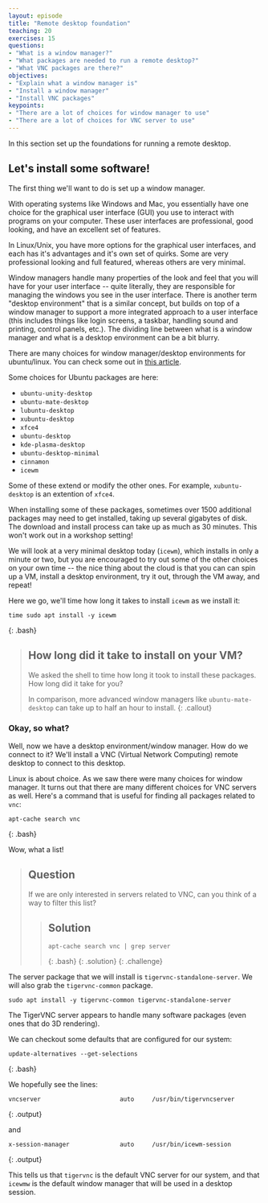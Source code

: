```yaml
---
layout: episode
title: "Remote desktop foundation"
teaching: 20
exercises: 15
questions:
- "What is a window manager?"
- "What packages are needed to run a remote desktop?"
- "What VNC packages are there?"
objectives:
- "Explain what a window manager is"
- "Install a window manager"
- "Install VNC packages"
keypoints:
- "There are a lot of choices for window manager to use"
- "There are a lot of choices for VNC server to use"
---
```


In this section set up the foundations for running a remote desktop.

## Let's install some software!

The first thing we'll want to do is set up a window manager.

With operating systems like Windows and Mac, you essentially have one choice for the graphical user interface (GUI) you use to interact with programs on your computer. These user interfaces are professional, good looking, and have an excellent set of features.

In Linux/Unix, you have more options for the graphical user interfaces, and each has it's advantages and it's own set of quirks. Some are very professional looking and full featured, whereas others are very minimal.

Window managers handle many properties of the look and feel that you will have for your user interface -- quite literally, they are responsible for managing the windows you see in the user interface. There is another term "desktop environment" that is a similar concept, but builds on top of a window manager to support a more integrated approach to a user interface (this includes things like login screens, a taskbar, handling sound and printing, control panels, etc.). The dividing line between what is a window manager and what is a desktop environment can be a bit blurry.

There are many choices for window manager/desktop environments for ubuntu/linux. You can check some out in [this article](https://linuxconfig.org/8-best-ubuntu-desktop-environments-18-04-bionic-beaver-linux).

Some choices for Ubuntu packages are here:

* `ubuntu-unity-desktop`
* `ubuntu-mate-desktop`
* `lubuntu-desktop`
* `xubuntu-desktop`
* `xfce4`
* `ubuntu-desktop`
* `kde-plasma-desktop`
* `ubuntu-desktop-minimal`
* `cinnamon`
* `icewm`

Some of these extend or modify the other ones. For example, `xubuntu-desktop` is an extention of `xfce4`.

When installing some of these packages, sometimes over 1500 additional packages may need to get installed, taking up several gigabytes of disk. The download and install process can take up as much as 30 minutes. This won't work out in a workshop setting!

We will look at a very minimal desktop today (`icewm`), which installs in only a minute or two, but you are encouraged to try out some of the other choices on your own time -- the nice thing about the cloud is that you can can spin up a VM, install a desktop environment, try it out, through the VM away, and repeat!

Here we go, we'll time how long it takes to install `icewm` as we install it:


~~~
time sudo apt install -y icewm
~~~
{: .bash}

> ## How long did it take to install on your VM?
> We asked the shell to time how long it took to install these
> packages. How long did it take for you?
>
> In comparison, more advanced window managers like `ubuntu-mate-desktop` can
> take up to half an hour to install.
{: .callout}

### Okay, so what?

Well, now we have a desktop environment/window manager. How do we connect to it? We'll install a VNC (Virtual Network Computing) remote desktop to connect to this desktop.

Linux is about choice. As we saw there were many choices for window manager. It turns out that there are many different choices for VNC servers as well. Here's a command that is useful for finding all packages related to `vnc`:

~~~
apt-cache search vnc
~~~
{: .bash}

Wow, what a list!

> ## Question
> 
> If we are only interested in servers related to VNC, can you think of a way to
> filter this list?
>
> > ## Solution
> >
> > ~~~
> > apt-cache search vnc | grep server
> > ~~~
> > {: .bash}
> {: .solution}
{: .challenge}

The server package that we will install is `tigervnc-standalone-server`. We will also grab the `tigervnc-common` package.

```sudo apt install -y tigervnc-common tigervnc-standalone-server```

The TigerVNC server appears to handle many software packages (even ones that do 3D rendering).

We can checkout some defaults that are configured for our system:

~~~
update-alternatives --get-selections
~~~
{: .bash}

We hopefully see the lines:

~~~
vncserver                      auto     /usr/bin/tigervncserver
~~~
{: .output}

and

~~~
x-session-manager              auto     /usr/bin/icewm-session
~~~
{: .output}

This tells us that `tigervnc` is the default VNC server for our system, and that `icewmw` is the default window manager that will be used in a desktop session.
